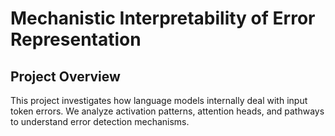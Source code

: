 # Mechanistic Interpretability of Error Representation

## Project Overview
This project investigates how language models internally deal with input token errors. We analyze activation patterns, attention heads, and pathways to understand error detection mechanisms.

